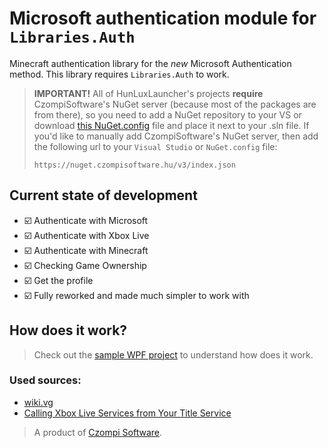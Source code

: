 # Microsoft authentication module for `Libraries.Auth`
Minecraft authentication library for the *new* Microsoft Authentication method. This library requires `Libraries.Auth` to work.

> **IMPORTANT!**
> All of HunLuxLauncher's projects **require** CzompiSoftware's NuGet server (because most of the packages are from there), so you need to add a NuGet repository to your VS or download [this NuGet.config](https://raw.githubusercontent.com/CzompiSoftware/SampleProject/master/nuget.config) file and place it next to your .sln file.
> If you'd like to manually add CzompiSoftware's NuGet server, then add the following url to your `Visual Studio` or `NuGet.config` file:
> ```
> https://nuget.czompisoftware.hu/v3/index.json
> ```

## Current state of development
- :ballot_box_with_check: Authenticate with Microsoft
- :ballot_box_with_check: Authenticate with Xbox Live
- :ballot_box_with_check: Authenticate with Minecraft
- :ballot_box_with_check: Checking Game Ownership
- :ballot_box_with_check: Get the profile
- :ballot_box_with_check: Fully reworked and made much simpler to work with

## How does it work?
> Check out the [sample WPF project](https://github.com/HunLuxLauncher/Libraries.Auth.Microsoft.Sample) to understand how does it work.

### Used sources:
- [wiki.vg](https://wiki.vg/Microsoft_Authentication_Scheme) 
- [Calling Xbox Live Services from Your Title Service](http://strauss.hu/download/16)

> A product of [Czompi Software](https://czompisoftware.hu/en/).
